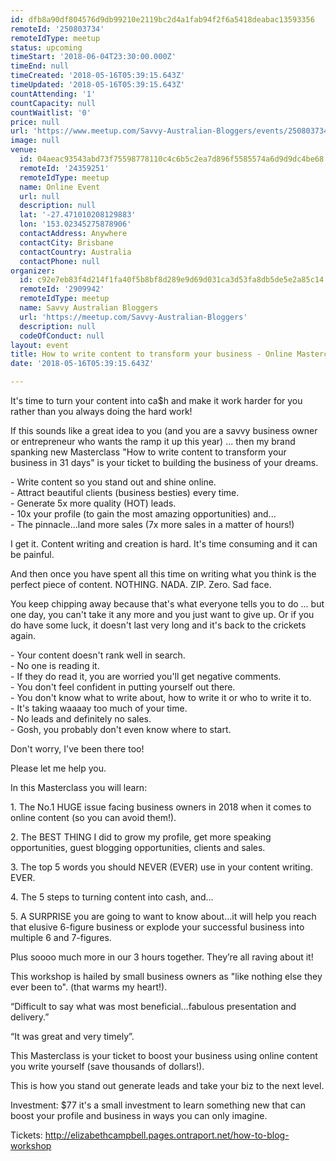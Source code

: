 ```yaml
---
id: dfb8a90df804576d9db99210e2119bc2d4a1fab94f2f6a5418deabac13593356
remoteId: '250803734'
remoteIdType: meetup
status: upcoming
timeStart: '2018-06-04T23:30:00.000Z'
timeEnd: null
timeCreated: '2018-05-16T05:39:15.643Z'
timeUpdated: '2018-05-16T05:39:15.643Z'
countAttending: '1'
countCapacity: null
countWaitlist: '0'
price: null
url: 'https://www.meetup.com/Savvy-Australian-Bloggers/events/250803734/'
image: null
venue:
  id: 04aeac93543abd73f75598778110c4c6b5c2ea7d896f5585574a6d9d9dc4be68
  remoteId: '24359251'
  remoteIdType: meetup
  name: Online Event
  url: null
  description: null
  lat: '-27.471010208129883'
  lon: '153.02345275878906'
  contactAddress: Anywhere
  contactCity: Brisbane
  contactCountry: Australia
  contactPhone: null
organizer:
  id: c92e7eb83f4d214f1fa40f5b8bf8d289e9d69d031ca3d53fa8db5de5e2a85c14
  remoteId: '2909942'
  remoteIdType: meetup
  name: Savvy Australian Bloggers
  url: 'https://meetup.com/Savvy-Australian-Bloggers'
  description: null
  codeOfConduct: null
layout: event
title: How to write content to transform your business - Online Masterclass
date: '2018-05-16T05:39:15.643Z'

---
```

<p>It's time to turn your content into ca$h and make it work harder for you rather than you always doing the hard work!</p> <p>If this sounds like a great idea to you (and you are a savvy business owner or entrepreneur who wants the ramp it up this year) ... then my brand spanking new Masterclass "How to write content to transform your business in 31 days" is your ticket to building the business of your dreams.</p> <p>- Write content so you stand out and shine online.<br/>- Attract beautiful clients (business besties) every time.<br/>- Generate 5x more quality (HOT) leads.<br/>- 10x your profile (to gain the most amazing opportunities) and...<br/>- The pinnacle...land more sales (7x more sales in a matter of hours!)</p> <p>I get it. Content writing and creation is hard. It's time consuming and it can be painful.</p> <p>And then once you have spent all this time on writing what you think is the perfect piece of content. NOTHING. NADA. ZIP. Zero. Sad face.</p> <p>You keep chipping away because that's what everyone tells you to do ... but one day, you can't take it any more and you just want to give up. Or if you do have some luck, it doesn't last very long and it's back to the crickets again.</p> <p>- Your content doesn't rank well in search.<br/>- No one is reading it.<br/>- If they do read it, you are worried you'll get negative comments.<br/>- You don't feel confident in putting yourself out there.<br/>- You don't know what to write about, how to write it or who to write it to.<br/>- It's taking waaaay too much of your time.<br/>- No leads and definitely no sales.<br/>- Gosh, you probably don't even know where to start.</p> <p>Don't worry, I've been there too!</p> <p>Please let me help you.</p> <p>In this Masterclass you will learn:</p> <p>1. The No.1 HUGE issue facing business owners in 2018 when it comes to online content (so you can avoid them!).</p> <p>2. The BEST THING I did to grow my profile, get more speaking opportunities, guest blogging opportunities, clients and sales.</p> <p>3. The top 5 words you should NEVER (EVER) use in your content writing. EVER.</p> <p>4. The 5 steps to turning content into cash, and...</p> <p>5. A SURPRISE you are going to want to know about...it will help you reach that elusive 6-figure business or explode your successful business into multiple 6 and 7-figures.</p> <p>Plus soooo much more in our 3 hours together. They’re all raving about it!</p> <p>This workshop is hailed by small business owners as "like nothing else they ever been to". (that warms my heart!).</p> <p>“Difficult to say what was most beneficial…fabulous presentation and delivery.”</p> <p>“It was great and very timely”.</p> <p>This Masterclass is your ticket to boost your business using online content you write yourself (save thousands of dollars!).</p> <p>This is how you stand out generate leads and take your biz to the next level.</p> <p>Investment: $77 it's a small investment to learn something new that can boost your profile and business in ways you can only imagine.</p> <p>Tickets: <a href="http://elizabethcampbell.pages.ontraport.net/how-to-blog-workshop" class="linkified">http://elizabethcampbell.pages.ontraport.net/how-to-blog-workshop</a></p>
